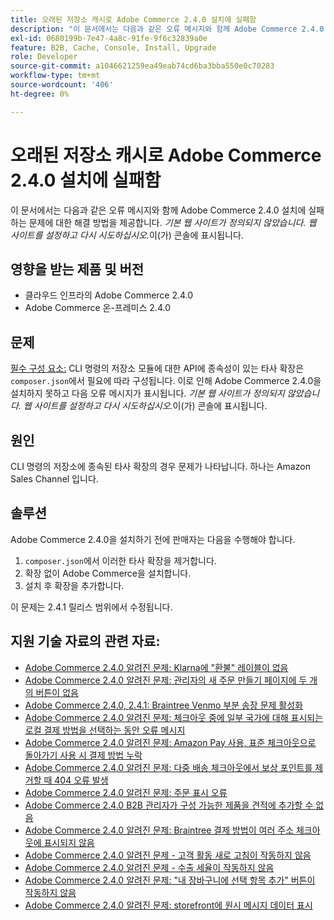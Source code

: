 ```yaml
---
title: 오래된 저장소 캐시로 Adobe Commerce 2.4.0 설치에 실패함
description: "이 문서에서는 다음과 같은 오류 메시지와 함께 Adobe Commerce 2.4.0 설치에 실패하는 문제에 대한 해결 방법을 제공합니다. *기본 웹 사이트가 정의되지 않음. 웹 사이트를 설정하고 다시 시도하십시오.* 콘솔에 표시됩니다."
exl-id: 0680199b-7e47-4a8c-91fe-9f6c32839a0e
feature: B2B, Cache, Console, Install, Upgrade
role: Developer
source-git-commit: a1046621259ea49eab74cd6ba3bba550e0c70283
workflow-type: tm+mt
source-wordcount: '406'
ht-degree: 0%

---
```


# 오래된 저장소 캐시로 Adobe Commerce 2.4.0 설치에 실패함

이 문서에서는 다음과 같은 오류 메시지와 함께 Adobe Commerce 2.4.0 설치에 실패하는 문제에 대한 해결 방법을 제공합니다. *기본 웹 사이트가 정의되지 않았습니다. 웹 사이트를 설정하고 다시 시도하십시오.*&#x200B;이(가) 콘솔에 표시됩니다.

## 영향을 받는 제품 및 버전

* 클라우드 인프라의 Adobe Commerce 2.4.0
* Adobe Commerce 온-프레미스 2.4.0

## 문제

<u>필수 구성 요소:</u>
CLI 명령의 저장소 모듈에 대한 API에 종속성이 있는 타사 확장은 `composer.json`에서 필요에 따라 구성됩니다. 이로 인해 Adobe Commerce 2.4.0을 설치하지 못하고 다음 오류 메시지가 표시됩니다. *기본 웹 사이트가 정의되지 않았습니다. 웹 사이트를 설정하고 다시 시도하십시오.*&#x200B;이(가) 콘솔에 표시됩니다.

## 원인

CLI 명령의 저장소에 종속된 타사 확장의 경우 문제가 나타납니다. 하나는 Amazon Sales Channel 입니다.

## 솔루션

Adobe Commerce 2.4.0을 설치하기 전에 판매자는 다음을 수행해야 합니다.

1. `composer.json`에서 이러한 타사 확장을 제거합니다.
1. 확장 없이 Adobe Commerce을 설치합니다.
1. 설치 후 확장을 추가합니다.

이 문제는 2.4.1 릴리스 범위에서 수정됩니다.

## 지원 기술 자료의 관련 자료:

* [Adobe Commerce 2.4.0 알려진 문제: Klarna에 &quot;환불&quot; 레이블이 없음](/help/troubleshooting/payments/magento-2-4-0-known-issue-missing-refund-label-in-klarna.md)
* [Adobe Commerce 2.4.0 알려진 문제: 관리자의 새 주문 만들기 페이지에 두 개의 버튼이 없음](/help/troubleshooting/miscellaneous/magento-2-4-0-known-issue-create-new-order-buttons-missing.md)
* [Adobe Commerce 2.4.0, 2.4.1: Braintree Venmo 부분 송장 문제 활성화](/help/troubleshooting/payments/magento-2-4-0-2-4-1-enable-braintree-venmo-partial-invoice-issue.md)
* [Adobe Commerce 2.4.0 알려진 문제: 체크아웃 중에 일부 국가에 대해 표시되는 로컬 결제 방법을 선택하는 동안 오류 메시지](/help/troubleshooting/payments/magento-2-4-0-checkout-error-selecting-local-payments.md)
* [Adobe Commerce 2.4.0 알려진 문제: Amazon Pay 사용, 표준 체크아웃으로 돌아가기 사용 시 결제 방법 누락](/help/troubleshooting/payments/magento-2-4-0-known-issue-amazon-pay-no-payment-methods.md)
* [Adobe Commerce 2.4.0 알려진 문제: 다중 배송 체크아웃에서 보상 포인트를 제거할 때 404 오류 발생](/help/troubleshooting/storefront/magento-2-4-0-404-error-removing-rewards-points-on-multi-shipping-checkout.md)
* [Adobe Commerce 2.4.0 알려진 문제: 주문 표시 오류](/help/troubleshooting/storefront/magento-2-4-0-known-issue-orders-display-error.md)
* [Adobe Commerce 2.4.0 B2B 관리자가 구성 가능한 제품을 견적에 추가할 수 없음](/help/troubleshooting/miscellaneous/magento-2-4-0-b2b-admin-can-t-add-configurable-product-to-quote.md)
* [Adobe Commerce 2.4.0 알려진 문제: Braintree 결제 방법이 여러 주소 체크아웃에 표시되지 않음](/help/troubleshooting/payments/magento-2-4-0-braintree-not-in-multiple-addresses-checkout.md)
* [Adobe Commerce 2.4.0 알려진 문제 - 고객 활동 새로 고침이 작동하지 않음](/help/troubleshooting/miscellaneous/magento-2-4-0-refresh-on-customer-activities-does-not-work.md)
* [Adobe Commerce 2.4.0 알려진 문제 - 수출 세율이 작동하지 않음](/help/troubleshooting/miscellaneous/magento-2-4-0-known-issue-export-tax-rates-does-not-work.md)
* [Adobe Commerce 2.4.0 알려진 문제: &quot;내 장바구니에 선택 항목 추가&quot; 버튼이 작동하지 않음](/help/troubleshooting/miscellaneous/magento-2-4-0-add-selections-to-my-cart-does-not-work.md)
* [Adobe Commerce 2.4.0 알려진 문제: storefront에 원시 메시지 데이터 표시](/help/troubleshooting/storefront/magento-2-4-0-issue-storefront-raw-message-data-display.md)
